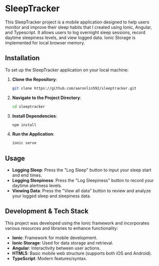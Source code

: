 # SleepTracker

This SleepTracker project is a mobile application designed to help users monitor and improve their sleep habits that I created using Ionic, Angular, and Typescript. It allows users to log overnight sleep sessions, record daytime sleepiness levels, and view logged data. Ionic Storage is implemented for local browser memory.

## Installation

To set up the SleepTracker application on your local machine:

1. **Clone the Repository**:
   ```bash
   git clone https://github.com/aaronlin592/sleeptracker.git
   ```

2. **Navigate to the Project Directory**:
   ```bash
   cd sleeptracker
   ```

3. **Install Dependencies**:
   ```bash
   npm install
   ```

4. **Run the Application**:
   ```bash
   ionic serve
   ```

## Usage

- **Logging Sleep**: Press the "Log Sleep" button to input your sleep start and end times.
- **Logging Sleepiness**: Press the "Log Sleepiness" button to record your daytime alertness levels.
- **Viewing Data**: Press the "View all data" button to review and analyze your logged sleep and sleepiness data.

## Development & Tech Stack

This project was developed using the Ionic framework and incorporates various resources and libraries to enhance functionality:

- **Ionic**: Framework for mobile development.
- **Ionic Storage**: Used for data storage and retrieval.
- **Angular**: Interactivity between user actions.
- **HTML5**: Basic mobile web structure (supports both iOS and Android).
- **TypeScript**: Modern features/syntax.

